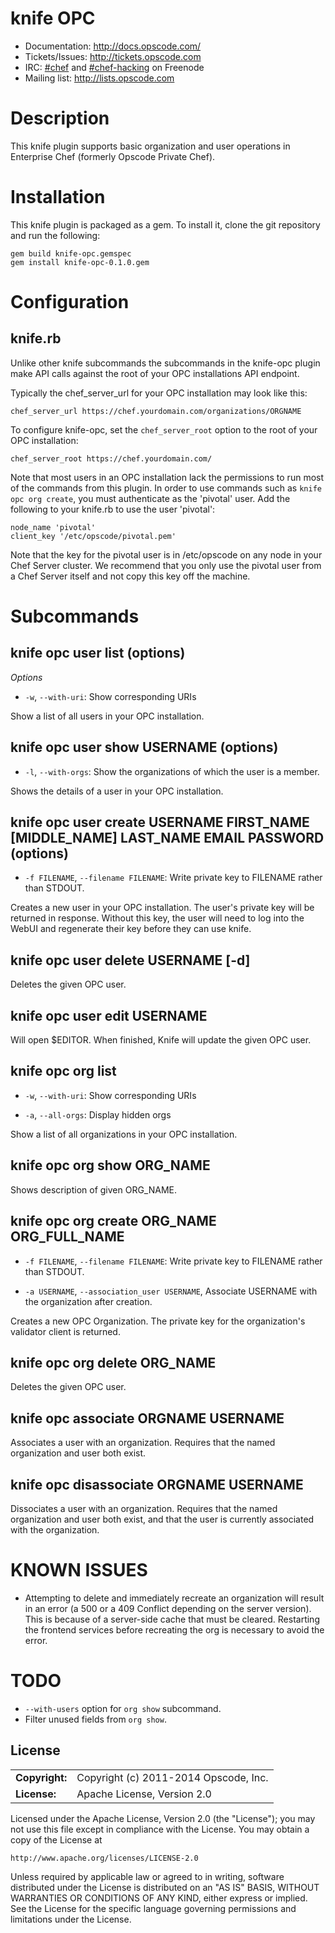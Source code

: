 # knife OPC #

* Documentation: http://docs.opscode.com/
* Tickets/Issues: http://tickets.opscode.com
* IRC: [#chef](irc://irc.freenode.net/chef) and [#chef-hacking](irc://irc.freenode.net/chef-hacking) on Freenode
* Mailing list: http://lists.opscode.com

# Description

This knife plugin supports basic organization and user operations in
Enterprise Chef (formerly Opscode Private Chef).

# Installation

This knife plugin is packaged as a gem.  To install it, clone the
git repository and run the following:

    gem build knife-opc.gemspec
    gem install knife-opc-0.1.0.gem

# Configuration

## knife.rb
Unlike other knife subcommands the subcommands in the knife-opc
plugin make API calls against the root of your OPC installations API
endpoint.

Typically the chef_server_url for your OPC installation may look like
this:

    chef_server_url https://chef.yourdomain.com/organizations/ORGNAME

To configure knife-opc, set the `chef_server_root` option to the root
of your OPC installation:

    chef_server_root https://chef.yourdomain.com/

Note that most users in an OPC installation lack the permissions to
run most of the commands from this plugin.  In order to use commands
such as `knife opc org create`, you must authenticate as the 'pivotal' user.
Add the following to your knife.rb to use the user 'pivotal':

    node_name 'pivotal'
    client_key '/etc/opscode/pivotal.pem'

Note that the key for the pivotal user is in /etc/opscode on any node
in your Chef Server cluster.  We recommend that you only use the
pivotal user from a Chef Server itself and not copy this key off the
machine.

# Subcommands

## knife opc user list (options)

*Options*

  * `-w`, `--with-uri`:
     Show corresponding URIs

Show a list of all users in your OPC installation.

## knife opc user show USERNAME (options)

  * `-l`, `--with-orgs`:
    Show the organizations of which the user is a member.

Shows the details of a user in your OPC installation.

## knife opc user create USERNAME FIRST_NAME [MIDDLE_NAME] LAST_NAME EMAIL PASSWORD (options)

  * `-f FILENAME`, `--filename FILENAME`:
    Write private key to FILENAME rather than STDOUT.

Creates a new user in your OPC installation.  The user's private key
will be returned in response.  Without this key, the user will need to
log into the WebUI and regenerate their key before they can use knife.

## knife opc user delete USERNAME [-d]

Deletes the given OPC user.

## knife opc user edit USERNAME

Will open $EDITOR. When finished, Knife will update the given OPC user.

## knife opc org list

  * `-w`, `--with-uri`:
     Show corresponding URIs

  * `-a`, `--all-orgs`:
    Display hidden orgs

Show a list of all organizations in your OPC installation.

## knife opc org show ORG_NAME

Shows description of given ORG_NAME.

## knife opc org create ORG_NAME ORG_FULL_NAME

  * `-f FILENAME`, `--filename FILENAME`:
    Write private key to FILENAME rather than STDOUT.

  *  `-a USERNAME`, `--association_user USERNAME`,
    Associate USERNAME with the organization after creation.

Creates a new OPC Organization.  The private key for the organization's
validator client is returned.

## knife opc org delete ORG_NAME

Deletes the given OPC user.

## knife opc associate ORGNAME USERNAME

Associates a user with an organization.  Requires that the named
organization and user both exist.

## knife opc disassociate ORGNAME USERNAME

Dissociates a user with an organization.  Requires that the named
organization and user both exist, and that the user is currently
associated with the organization.

# KNOWN ISSUES

* Attempting to delete and immediately recreate an organization will
  result in an error (a 500 or a 409 Conflict depending on the server
  version). This is because of a server-side cache that must be
  cleared. Restarting the frontend services before recreating the org
  is necessary to avoid the error.

# TODO

* `--with-users` option for `org show` subcommand.
* Filter unused fields from `org show`.

## License ##

|                      |                                          |
|:---------------------|:-----------------------------------------|
| **Copyright:**       | Copyright (c) 2011-2014 Opscode, Inc.
| **License:**         | Apache License, Version 2.0

Licensed under the Apache License, Version 2.0 (the "License");
you may not use this file except in compliance with the License.
You may obtain a copy of the License at

    http://www.apache.org/licenses/LICENSE-2.0

Unless required by applicable law or agreed to in writing, software
distributed under the License is distributed on an "AS IS" BASIS,
WITHOUT WARRANTIES OR CONDITIONS OF ANY KIND, either express or implied.
See the License for the specific language governing permissions and
limitations under the License.
